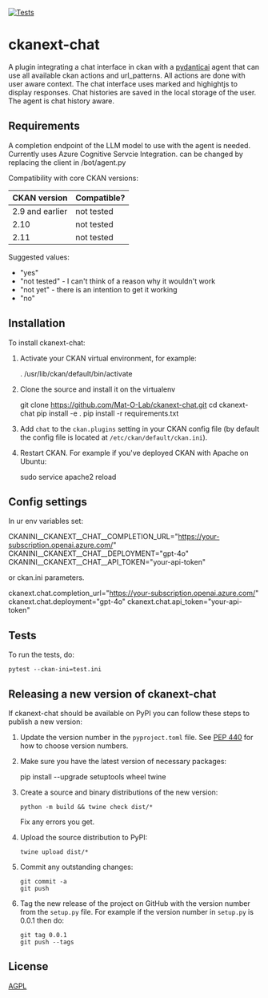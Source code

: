 [![Tests](https://github.com/Mat-O-Lab/ckanext-chat/actions/workflows/test.yml/badge.svg)](https://github.com/Mat-O-Lab/ckanext-chat/actions/workflows/test.yml)

# ckanext-chat

A plugin integrating a chat interface in ckan with a [pydanticai](https://ai.pydantic.dev/) agent that can use all available ckan actions and url_patterns. All actions are done with user aware context. The chat interface uses marked and highightjs to display responses. Chat histories are saved in the local storage of the user. The agent is chat history aware. 

## Requirements

A completion endpoint of the LLM model to use with the agent is needed. Currently uses Azure Cognitive Servcie Integration.
can be changed by replacing the client in /bot/agent.py

Compatibility with core CKAN versions:

| CKAN version    | Compatible?   |
| --------------- | ------------- |
| 2.9 and earlier | not tested    |
| 2.10             | not tested    |
| 2.11             | not tested    |

Suggested values:

* "yes"
* "not tested" - I can't think of a reason why it wouldn't work
* "not yet" - there is an intention to get it working
* "no"


## Installation

To install ckanext-chat:

1. Activate your CKAN virtual environment, for example:

     . /usr/lib/ckan/default/bin/activate

2. Clone the source and install it on the virtualenv

    git clone https://github.com/Mat-O-Lab/ckanext-chat.git
    cd ckanext-chat
    pip install -e .
	pip install -r requirements.txt

3. Add `chat` to the `ckan.plugins` setting in your CKAN
   config file (by default the config file is located at
   `/etc/ckan/default/ckan.ini`).

4. Restart CKAN. For example if you've deployed CKAN with Apache on Ubuntu:

     sudo service apache2 reload


## Config settings

In ur env variables set:

CKANINI__CKANEXT__CHAT__COMPLETION_URL="https://your-subscription.openai.azure.com/"
CKANINI__CKANEXT__CHAT__DEPLOYMENT="gpt-4o"
CKANINI__CKANEXT__CHAT__API_TOKEN="your-api-token"

or ckan.ini parameters.

ckanext.chat.completion_url="https://your-subscription.openai.azure.com/"
ckanext.chat.deployment="gpt-4o"
ckanext.chat.api_token="your-api-token"


## Tests

To run the tests, do:

    pytest --ckan-ini=test.ini


## Releasing a new version of ckanext-chat

If ckanext-chat should be available on PyPI you can follow these steps to publish a new version:

1. Update the version number in the `pyproject.toml` file. See [PEP 440](http://legacy.python.org/dev/peps/pep-0440/#public-version-identifiers) for how to choose version numbers.

2. Make sure you have the latest version of necessary packages:

    pip install --upgrade setuptools wheel twine

3. Create a source and binary distributions of the new version:

       python -m build && twine check dist/*

   Fix any errors you get.

4. Upload the source distribution to PyPI:

       twine upload dist/*

5. Commit any outstanding changes:

       git commit -a
       git push

6. Tag the new release of the project on GitHub with the version number from
   the `setup.py` file. For example if the version number in `setup.py` is
   0.0.1 then do:

       git tag 0.0.1
       git push --tags

## License

[AGPL](https://www.gnu.org/licenses/agpl-3.0.en.html)
